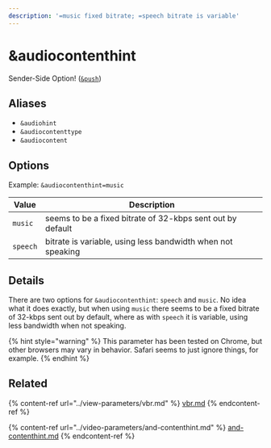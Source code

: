 ```yaml
---
description: '=music fixed bitrate; =speech bitrate is variable'
---
```


# \&audiocontenthint

Sender-Side Option! ([`&push`](../../source-settings/push.md))

## Aliases

* `&audiohint`
* `&audiocontenttype`
* `&audiocontent`

## Options

Example: `&audiocontenthint=music`

| Value    | Description                                                 |
| -------- | ----------------------------------------------------------- |
| `music`  | seems to be a fixed bitrate of 32-kbps sent out by default  |
| `speech` | bitrate is variable, using less bandwidth when not speaking |

## Details

There are two options for `&audiocontenthint`: `speech` and `music`. No idea what it does exactly, but when using `music` there seems to be a fixed bitrate of 32-kbps sent out by default, where as with `speech` it is variable, using less bandwidth when not speaking.

{% hint style="warning" %}
This parameter has been tested on Chrome, but other browsers may vary in behavior. Safari seems to just ignore things, for example.
{% endhint %}

## Related

{% content-ref url="../view-parameters/vbr.md" %}
[vbr.md](../view-parameters/vbr.md)
{% endcontent-ref %}

{% content-ref url="../video-parameters/and-contenthint.md" %}
[and-contenthint.md](../video-parameters/and-contenthint.md)
{% endcontent-ref %}
